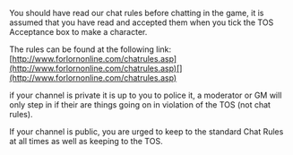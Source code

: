 ---
---
You should have read our chat rules before chatting in the game, it is assumed that you have read and accepted them when you tick the TOS Acceptance box to make a character.

The rules can be found at the following link: [http://www.forlornonline.com/chatrules.asp](http://www.forlornonline.com/chatrules.asp)[](http://www.forlornonline.com/chatrules.asp)

if your channel is private it is up to you to police it, a moderator or GM will only step in if their are things going on in violation of the TOS (not chat rules).

If your channel is public, you are urged to keep to the standard Chat Rules at all times as well as keeping to the TOS.